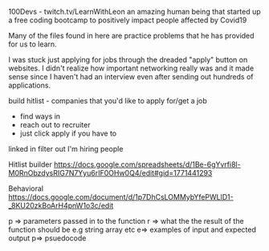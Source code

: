 100Devs - twitch.tv/LearnWithLeon
an amazing human being that started up a free coding bootcamp to positively impact people affected by Covid19

Many of the files found in here are practice problems that he has provided for us to learn. 

I was stuck just applying for jobs through the dreaded "apply" button on websites. I didn't realize how important networking really was and it made sense since I haven't had an interview even after sending out hundreds of applications. 

build hitlist - companies that you'd like to apply for/get a job
- find ways in
- reach out to recruiter
- just click apply if you have to

linked in filter out I'm hiring people

Hitlist builder
https://docs.google.com/spreadsheets/d/1Be-6gYvrfi8l-M0RnObzdysRIG7N7Yyu6rIF0OHw0Q4/edit#gid=1771441293

Behavioral 
https://docs.google.com/document/d/1p7DhCsLOMMybYfePWLlD1-_8KU20zkBoArH4pnW1o3c/edit

p => parameters passed in to the function
r => what the the result of the function should be e.g          string array etc
e=> examples of input and expected output
p=> psuedocode 